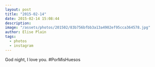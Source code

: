 ```yaml
---
layout: post
title: "2015-02-14"
date: 2015-02-14 15:08:44
description: 
image: "/assets/photos/201502/83b756bfbb3a13a4902ef95cca364578.jpg"
author: Elise Plain
tags: 
  - photos
  - instagram
---
```


God night, I love you. #PorMisHuesos
<p></p>

